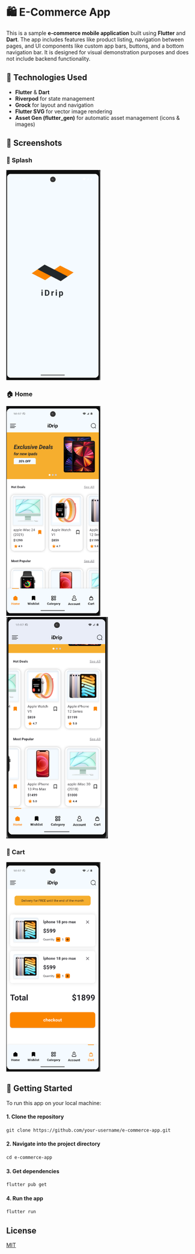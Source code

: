 # 🛍️ E-Commerce App

This is a sample **e-commerce mobile application** built using **Flutter** and **Dart**. The app includes features like product listing, navigation between pages, and UI components like custom app bars, buttons, and a bottom navigation bar. It is designed for visual demonstration purposes and does not include backend functionality.

## 🧠 Technologies Used

- **Flutter** & **Dart**
- **Riverpod** for state management
- **Grock** for layout and navigation
- **Flutter SVG** for vector image rendering
- **Asset Gen (flutter_gen)** for automatic asset management (icons & images)

## 📸 Screenshots

### 👋 Splash
<img src="assets/screenshots/sc1.png" alt="Splash" width="250"/>

### 🏠 Home 
<img src="assets/screenshots/sc2.png" alt="Home Page" width="250"/> <img src="assets/screenshots/sc3.png" alt="Home Page" width="270"/>

### 🛒 Cart
<img src="assets/screenshots/sc4.png" alt="Cart Page" width="250"/>

## 🚀 Getting Started

To run this app on your local machine:

#### 1. Clone the repository
```markdown
git clone https://github.com/your-username/e-commerce-app.git
```
#### 2. Navigate into the project directory
```markdown
cd e-commerce-app
```
#### 3. Get dependencies
```markdown
flutter pub get
```
#### 4. Run the app
```markdown
flutter run
```
## License

[MIT](https://choosealicense.com/licenses/mit/)


